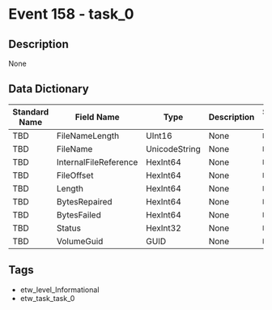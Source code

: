 # Event 158 - task_0

## Description
None

## Data Dictionary
|Standard Name|Field Name|Type|Description|Sample Value|
|---|---|---|---|---|
|TBD|FileNameLength|UInt16|None|`None`|
|TBD|FileName|UnicodeString|None|`None`|
|TBD|InternalFileReference|HexInt64|None|`None`|
|TBD|FileOffset|HexInt64|None|`None`|
|TBD|Length|HexInt64|None|`None`|
|TBD|BytesRepaired|HexInt64|None|`None`|
|TBD|BytesFailed|HexInt64|None|`None`|
|TBD|Status|HexInt32|None|`None`|
|TBD|VolumeGuid|GUID|None|`None`|

## Tags
* etw_level_Informational
* etw_task_task_0